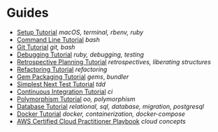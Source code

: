 # Guides

* [Setup Tutorial](./00-Setup) _macOS, terminal, rbenv, ruby_
* [Command Line Tutorial](./01-Command-Line) _bash_
* [Git Tutorial](./02-Git) _git, bash_
* [Debugging Tutorial](./03-Debugging) _ruby, debugging, testing_
* [Retrospective Planning Tutorial](./04-Retrospective-Planning) _retrospectives, liberating structures_
* [Refactoring Tutorial](./05-Refactoring) _refactoring_
* [Gem Packaging Tutorial](./06-Gem-Packaging) _gems_, _bundler_
* [Simplest Next Test Tutorial](./07-Simplest-Next-Test) _tdd_
* [Continuous Integration Tutorial](./08-Continuous-Integration) _ci_  
* [Polymorphism Tutorial](./09-Polymorphism) _oo, polymorphism_
* [Database Tutorial](./10-Database) _relational, sql, database, migration, postgresql_
* [Docker Tutorial](./11-Docker) _docker, containerization, docker-compose_
* [AWS Certified Cloud Practitioner Playbook](./aws/cloud-practitioner) _cloud concepts_
